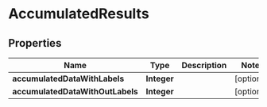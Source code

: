 

# AccumulatedResults

## Properties

Name | Type | Description | Notes
------------ | ------------- | ------------- | -------------
**accumulatedDataWithLabels** | **Integer** |  |  [optional]
**accumulatedDataWithOutLabels** | **Integer** |  |  [optional]




